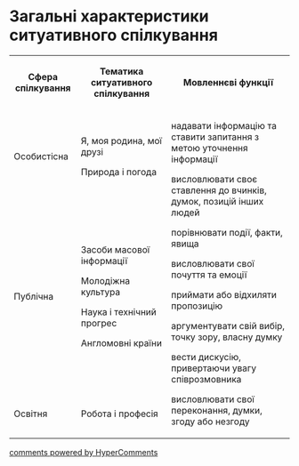 <div id="hypercomments_widget" class="js-hypercomments-widget invisible"></div>

# Загальні характеристики ситуативного спілкування

<table>
<tbody>
<tr>
<td style="text-align: center;" width="113">
<p><strong>Сфера спілкування</strong></p>
</td>
<td style="text-align: center;" width="208">
<p><strong>Тематика ситуативного спілкування</strong></p>
</td>
<td style="text-align: center;" width="340">
<p><strong>Мовленнєві функції</strong></p>
</td>
</tr>
<tr>
<td width="113">
<p>Особистісна</p>
</td>
<td width="208">
<p>Я, моя родина, мої друзі</p>
<p>Природа і погода</p>
</td>
<td rowspan="3" width="340">
<p>надавати інформацію та ставити запитання з метою уточнення інформації</p>
<p>висловлювати своє ставлення до вчинків, думок, позицій інших людей</p>
<p>порівнювати події, факти, явища</p>
<p>висловлювати свої почуття та емоції</p>
<p>приймати або відхиляти пропозицію</p>
<p>аргументувати свій вибір, точку зору, власну думку</p>
<p>вести дискусію, привертаючи увагу співрозмовника</p>
<p>висловлювати свої переконання, думки, згоду або незгоду</p>
</td>
</tr>
<tr>
<td width="113">
<p>Публічна</p>
</td>
<td width="208">
<p>Засоби масової інформації</p>
<p>Молодіжна культура</p>
<p>Наука і технічний прогрес</p>
<p>Англомовні країни</p>
</td>
</tr>
<tr>
<td width="113">
<p>Освітня</p>
</td>
<td width="208">
<p>Робота і професія</p>
</td>
</tr>
</tbody>
</table>

<div class="js-hypercomments-container">
    <a href="http://hypercomments.com" class="hc-link" title="comments widget">comments powered by HyperComments</a>
</div>